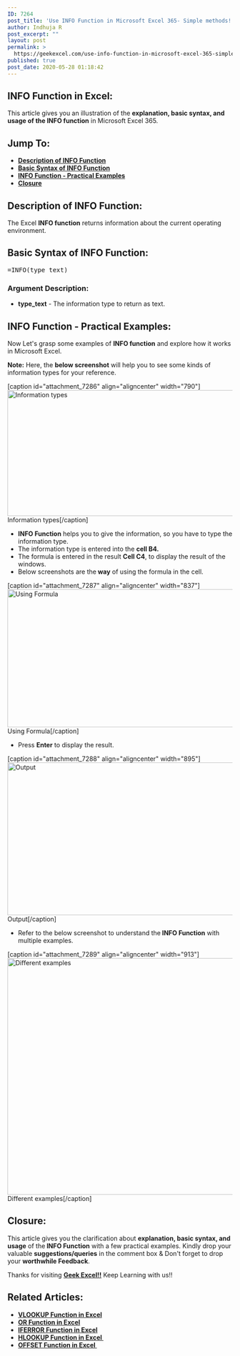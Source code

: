 ```yaml
---
ID: 7264
post_title: 'Use INFO Function in Microsoft Excel 365- Simple methods!!'
author: Indhuja R
post_excerpt: ""
layout: post
permalink: >
  https://geekexcel.com/use-info-function-in-microsoft-excel-365-simple-methods/
published: true
post_date: 2020-05-28 01:18:42
---
```

<h2>INFO Function in Excel:</h2>
This article gives you an illustration of the <strong>explanation, basic syntax, and usage of the INFO function</strong> in Microsoft Excel 365.
<h2>Jump To:</h2>
<ul>
 	<li><a href="#1"><strong>Description of INFO Function</strong></a></li>
 	<li><a href="#2"><strong>Basic Syntax of INFO Function</strong></a></li>
 	<li><a href="#3"><strong>INFO Function - Practical Examples</strong></a></li>
 	<li><a href="#4"><b>Closure</b></a></li>
</ul>
<h2 id="1"><strong>Description of INFO Function:</strong></h2>
<div class="field field-name-field-abstract field-type-text-long field-label-above">
<div class="field-items">
<div class="field-item even">

The Excel <strong>INFO function</strong> returns information about the current operating environment.

</div>
</div>
</div>
<h2 id="2"><strong>Basic Syntax of INFO Function:</strong></h2>
<pre>=INFO(type_text)</pre>
<h3><strong>Argument Description:</strong></h3>
<ul>
 	<li><strong>type_text</strong> - The information type to return as text.</li>
</ul>
<h2 id="3"><strong>INFO Function - Practical Examples:</strong></h2>
Now Let's grasp some examples of <strong>INFO </strong><b>function</b> and explore how it works in Microsoft Excel.

<strong>Note:</strong> Here, the <strong>below screenshot</strong> will help you to see some kinds of information types for your reference.

[caption id="attachment_7286" align="aligncenter" width="790"]<img class="wp-image-7286 size-full" src="https://geekexcel.com/wp-content/uploads/2020/05/Screenshot_1-45.png" alt="Information types" width="790" height="282" /> Information types[/caption]
<ul>
 	<li><strong>INFO Function</strong> helps you to give the information, so you have to type the information type.</li>
 	<li>The information type is entered into the <strong>cell B4.</strong></li>
 	<li>The formula is entered in the result <strong>Cell C4</strong>, to display the result of the windows.</li>
 	<li>Below screenshots are the<strong> way</strong> of using the formula in the cell.</li>
</ul>
[caption id="attachment_7287" align="aligncenter" width="837"]<img class="wp-image-7287 size-full" src="https://geekexcel.com/wp-content/uploads/2020/05/Screenshot_2-37.png" alt="Using Formula" width="837" height="309" /> Using Formula[/caption]
<ul>
 	<li>Press <strong>Enter</strong> to display the result.</li>
</ul>
[caption id="attachment_7288" align="aligncenter" width="895"]<img class="wp-image-7288 size-full" src="https://geekexcel.com/wp-content/uploads/2020/05/Screenshot_3-32.png" alt="Output" width="895" height="342" /> Output[/caption]
<ul>
 	<li>Refer to the below screenshot to understand the<strong> INFO Function</strong> with multiple examples.</li>
</ul>
[caption id="attachment_7289" align="aligncenter" width="913"]<img class="wp-image-7289 size-full" src="https://geekexcel.com/wp-content/uploads/2020/05/Screenshot_4-15.png" alt="Different examples" width="913" height="530" /> Different examples[/caption]
<h2 id="4">Closure:</h2>
This article gives you the clarification about <strong>explanation, basic syntax, and usage</strong> of the<strong> INFO Function</strong> with a few practical examples. Kindly drop your valuable <strong>suggestions/queries</strong> in the comment box &amp; Don't forget to drop your <strong>worthwhile Feedback</strong>.

Thanks for visiting <strong><a href="https://geekexcel.com/">Geek Excel!!</a></strong> Keep Learning with us!!
<h2>Related Articles:</h2>
<ul>
 	<li><a href="https://geekexcel.com/use-vlookup-function-in-microsoft-excel-365-simple-steps/" rel="nofollow"><strong>VLOOKUP Function in Excel</strong></a></li>
 	<li><a href="https://geekexcel.com/use-or-function-in-microsoft-excel-365-in-easy-ways/" rel="nofollow"><strong>OR Function in Excel</strong></a></li>
 	<li><a href="https://geekexcel.com/use-iferror-function-in-microsoft-excel-365-easy-tutorial/" rel="nofollow"><strong>IFERROR Function in Excel</strong></a></li>
 	<li><a href="https://geekexcel.com/use-hlookup-function-in-microsoft-excel-365-in-easy-ways/" rel="nofollow"><strong>HLOOKUP Function in Excel </strong></a></li>
 	<li><a href="https://geekexcel.com/use-offset-function-in-microsoft-excel-365/" rel="nofollow"><strong>OFFSET Function in Excel </strong></a></li>
</ul>